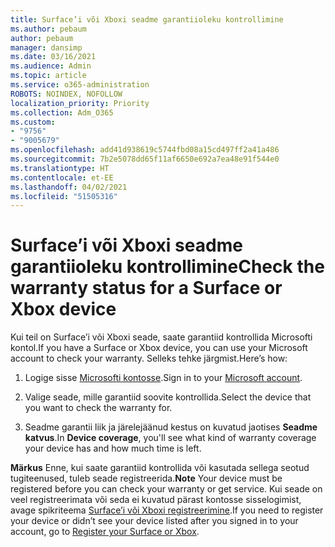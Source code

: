 ```yaml
---
title: Surface’i või Xboxi seadme garantiioleku kontrollimine
ms.author: pebaum
author: pebaum
manager: dansimp
ms.date: 03/16/2021
ms.audience: Admin
ms.topic: article
ms.service: o365-administration
ROBOTS: NOINDEX, NOFOLLOW
localization_priority: Priority
ms.collection: Adm_O365
ms.custom:
- "9756"
- "9005679"
ms.openlocfilehash: add41d938619c5744fbd08a15cd497ff2a41a486
ms.sourcegitcommit: 7b2e5078dd65f11af6650e692a7ea48e91f544e0
ms.translationtype: HT
ms.contentlocale: et-EE
ms.lasthandoff: 04/02/2021
ms.locfileid: "51505316"
---
```

# <a name="check-the-warranty-status-for-a-surface-or-xbox-device"></a><span data-ttu-id="e41bc-102">Surface’i või Xboxi seadme garantiioleku kontrollimine</span><span class="sxs-lookup"><span data-stu-id="e41bc-102">Check the warranty status for a Surface or Xbox device</span></span>

<span data-ttu-id="e41bc-103">Kui teil on Surface’i või Xboxi seade, saate garantiid kontrollida Microsofti kontol.</span><span class="sxs-lookup"><span data-stu-id="e41bc-103">If you have a Surface or Xbox device, you can use your Microsoft account to check your warranty.</span></span> <span data-ttu-id="e41bc-104">Selleks tehke järgmist.</span><span class="sxs-lookup"><span data-stu-id="e41bc-104">Here’s how:</span></span>

1. <span data-ttu-id="e41bc-105">Logige sisse [Microsofti kontosse](https://account.microsoft.com/devices/).</span><span class="sxs-lookup"><span data-stu-id="e41bc-105">Sign in to your [Microsoft account](https://account.microsoft.com/devices/).</span></span> 

1. <span data-ttu-id="e41bc-106">Valige seade, mille garantiid soovite kontrollida.</span><span class="sxs-lookup"><span data-stu-id="e41bc-106">Select the device that you want to check the warranty for.</span></span>

1. <span data-ttu-id="e41bc-107">Seadme garantii liik ja järelejäänud kestus on kuvatud jaotises **Seadme katvus**.</span><span class="sxs-lookup"><span data-stu-id="e41bc-107">In **Device coverage**, you'll see what kind of warranty coverage your device has and how much time is left.</span></span>

<span data-ttu-id="e41bc-108">**Märkus** Enne, kui saate garantiid kontrollida või kasutada sellega seotud tugiteenused, tuleb seade registreerida.</span><span class="sxs-lookup"><span data-stu-id="e41bc-108">**Note** Your device must be registered before you can check your warranty or get service.</span></span> <span data-ttu-id="e41bc-109">Kui seade on veel registreerimata või seda ei kuvatud pärast kontosse sisselogimist, avage spikriteema [Surface’i või Xboxi registreerimine](https://support.microsoft.com/surface/register-your-surface-or-xbox-fd7d73f8-b0e6-c9fa-e83b-0b64652e2376).</span><span class="sxs-lookup"><span data-stu-id="e41bc-109">If you need to register your device or didn’t see your device listed after you signed in to your account, go to [Register your Surface or Xbox](https://support.microsoft.com/surface/register-your-surface-or-xbox-fd7d73f8-b0e6-c9fa-e83b-0b64652e2376).</span></span>
